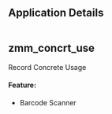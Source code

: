 ## Application Details
|               |
| ------------- |
## zmm_concrt_use

Record Concrete Usage

#### Feature:

- Barcode Scanner


